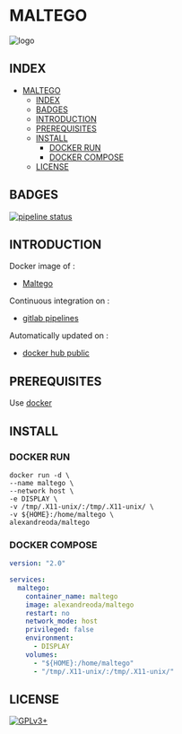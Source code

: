 # MALTEGO

![logo](https://assets.gitlab-static.net/uploads/-/system/project/avatar/12904454/vector_logo_grey_small_edge_512_darker.png)

## INDEX

- [MALTEGO](#maltego)
  - [INDEX](#index)
  - [BADGES](#badges)
  - [INTRODUCTION](#introduction)
  - [PREREQUISITES](#prerequisites)
  - [INSTALL](#install)
    - [DOCKER RUN](#docker-run)
    - [DOCKER COMPOSE](#docker-compose)
  - [LICENSE](#license)

## BADGES

[![pipeline status](https://gitlab.com/oda-alexandre/maltego/badges/master/pipeline.svg)](https://gitlab.com/oda-alexandre/maltego/commits/master)

## INTRODUCTION

Docker image of :

- [Maltego](https://www.paterva.com/web7/buy/maltego-clients/maltego-ce.php)

Continuous integration on :

- [gitlab pipelines](https://gitlab.com/oda-alexandre/maltego/pipelines)

Automatically updated on :

- [docker hub public](https://hub.docker.com/r/alexandreoda/maltego)

## PREREQUISITES

Use [docker](https://www.docker.com)

## INSTALL

### DOCKER RUN

```\
docker run -d \
--name maltego \
--network host \
-e DISPLAY \
-v /tmp/.X11-unix/:/tmp/.X11-unix/ \
-v ${HOME}:/home/maltego \
alexandreoda/maltego
```

### DOCKER COMPOSE

```yml
version: "2.0"

services:
  maltego:
    container_name: maltego
    image: alexandreoda/maltego
    restart: no
    network_mode: host
    privileged: false
    environment:
      - DISPLAY
    volumes:
      - "${HOME}:/home/maltego"
      - "/tmp/.X11-unix/:/tmp/.X11-unix/"
```

## LICENSE

[![GPLv3+](http://gplv3.fsf.org/gplv3-127x51.png)](https://gitlab.com/oda-alexandre/maltego/blob/master/LICENSE)
